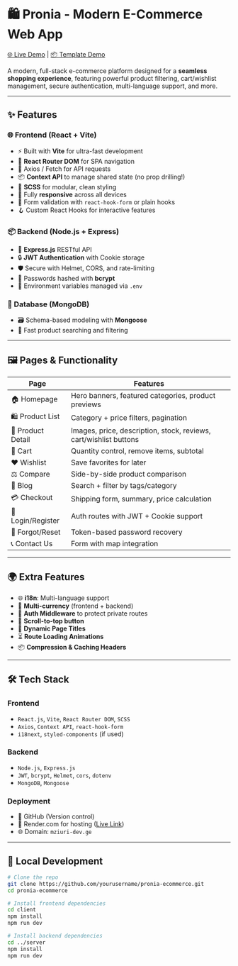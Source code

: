 # 🛍️ Pronia - Modern E-Commerce Web App

[🌐 Live Demo](https://pronia-app.onrender.com) | [📦 Template Demo](https://htmldemo.net/pronia/pronia/index.html)

A modern, full-stack e-commerce platform designed for a **seamless shopping experience**, featuring powerful product filtering, cart/wishlist management, secure authentication, multi-language support, and more.

---

## ✨ Features

### 🌐 Frontend (React + Vite)
- ⚡ Built with **Vite** for ultra-fast development
- 🧭 **React Router DOM** for SPA navigation
- 📡 Axios / Fetch for API requests
- 📦 **Context API** to manage shared state (no prop drilling!)
- 🎨 **SCSS** for modular, clean styling
- 📱 Fully **responsive** across all devices
- 🧾 Form validation with `react-hook-form` or plain hooks
- 🪝 Custom React Hooks for interactive features

### 📦 Backend (Node.js + Express)
- 🚀 **Express.js** RESTful API
- 🔒 **JWT Authentication** with Cookie storage
- 🛡️ Secure with Helmet, CORS, and rate-limiting
- 🔑 Passwords hashed with **bcrypt**
- 🌱 Environment variables managed via `.env`

### 🧠 Database (MongoDB)
- 🗃️ Schema-based modeling with **Mongoose**
- 🔎 Fast product searching and filtering

---

## 🖼️ Pages & Functionality

| Page             | Features                                                                 |
|------------------|--------------------------------------------------------------------------|
| 🏠 Homepage       | Hero banners, featured categories, product previews                     |
| 🛍 Product List   | Category + price filters, pagination                                    |
| 📄 Product Detail | Images, price, description, stock, reviews, cart/wishlist buttons       |
| 🛒 Cart           | Quantity control, remove items, subtotal                                |
| ❤️ Wishlist       | Save favorites for later                                                |
| ⚖️ Compare        | Side-by-side product comparison                                         |
| 📝 Blog           | Search + filter by tags/category                                        |
| 💳 Checkout       | Shipping form, summary, price calculation                              |
| 🔐 Login/Register | Auth routes with JWT + Cookie support                                  |
| 🧭 Forgot/Reset   | Token-based password recovery                                           |
| 📞 Contact Us     | Form with map integration                                               |

---

## 🌍 Extra Features

- 🌐 **i18n**: Multi-language support
- 💱 **Multi-currency** (frontend + backend)
- 🔐 **Auth Middleware** to protect private routes
- 🔁 **Scroll-to-top button**
- 📄 **Dynamic Page Titles**
- ⏳ **Route Loading Animations**
- 📦 **Compression & Caching Headers**

---

## 🛠️ Tech Stack

### Frontend
- `React.js`, `Vite`, `React Router DOM`, `SCSS`
- `Axios`, `Context API`, `react-hook-form`
- `i18next`, `styled-components` (if used)

### Backend
- `Node.js`, `Express.js`
- `JWT`, `bcrypt`, `Helmet`, `cors`, `dotenv`
- `MongoDB`, `Mongoose`

### Deployment
- 🐙 GitHub (Version control)
- 🚀 Render.com for hosting ([Live Link](https://pronia-app.onrender.com))
- 🌐 Domain: `mziuri-dev.ge`

---

## 🧪 Local Development

```bash
# Clone the repo
git clone https://github.com/yourusername/pronia-ecommerce.git
cd pronia-ecommerce

# Install frontend dependencies
cd client
npm install
npm run dev

# Install backend dependencies
cd ../server
npm install
npm run dev
